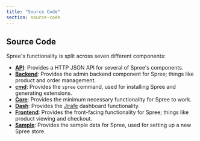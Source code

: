 ```yaml
---
title: "Source Code"
section: source-code
---
```


## Source Code

Spree's functionality is split across seven different components:

* [**API**](http://api.spreecommerce.com): Provides a HTTP JSON API for several of Spree's components.
* [**Backend**](/developer/backend): Provides the admin backend component for Spree;
  things like product and order management.
* [**cmd**](/developer/cmd): Provides the `spree` command, used for installing Spree
  and generating extensions.
* [**Core**](/developer/core): Provides the minimum necessary functionality for Spree
  to work.
* [**Dash**](/developer/dash): Provides the [Jirafe](http://jirafe.org) dashboard
  functionality.
* [**Frontend**](/developer/frontend): Provides the front-facing functionality for
  Spree; things like product viewing and checkout.
* [**Sample**](/developer/sample): Provides the sample data for Spree, used for
  setting up a new Spree store.